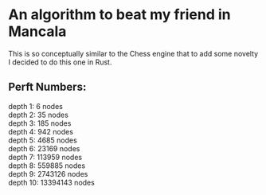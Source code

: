 # An algorithm to beat my friend in Mancala

This is so conceptually similar to the Chess engine that to add some novelty I decided to do this one in Rust. 

## Perft Numbers:

<p>depth 1: 6 nodes<br>
depth 2: 35 nodes<br>
depth 3: 185 nodes<br>
depth 4: 942 nodes<br>
depth 5: 4685 nodes<br>
depth 6: 23169 nodes<br>
depth 7: 113959 nodes<br>
depth 8: 559885 nodes<br>
depth 9: 2743126 nodes<br>
depth 10: 13394143 nodes</p>

